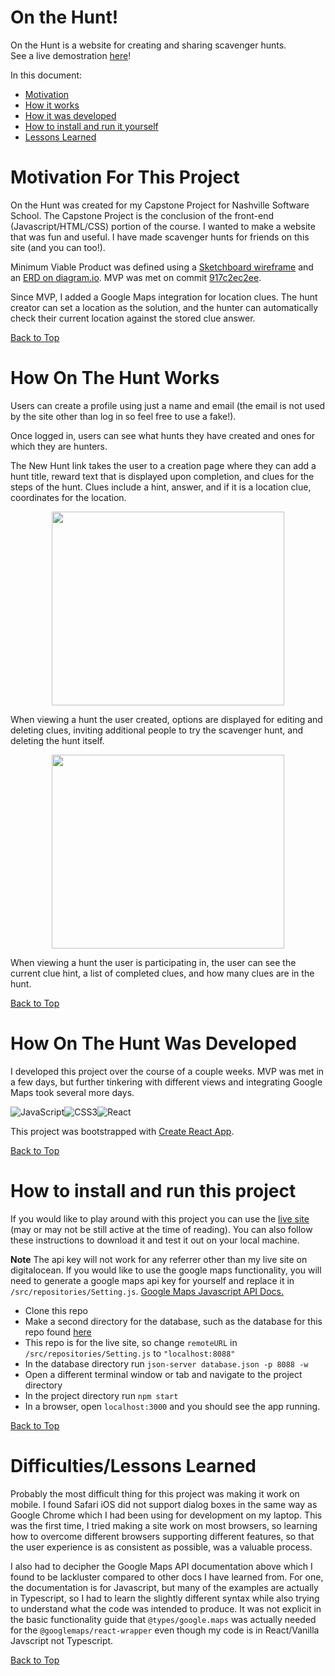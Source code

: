 # On the Hunt!

On the Hunt is a website for creating and sharing scavenger hunts.  
See a live demostration [here](https://www.linkedin.com/posts/davidclark1043_github-onthehunt-activity-6911792680662368256-K0wB?utm_source=linkedin_share&utm_medium=member_desktop_web)!

In this document:
- [Motivation](#motivation-for-this-project)
- [How it works](#how-on-the-hunt-works)
- [How it was developed](#how-on-the-hunt-was-developed)
- [How to install and run it yourself](#how-to-install-and-run-this-project)
- [Lessons Learned](#difficultieslessons-learned)

# Motivation For This Project

On the Hunt was created for my Capstone Project for Nashville Software School. The Capstone Project is the conclusion of the front-end (Javascript/HTML/CSS) portion of the course. I wanted to make a website that was fun and useful. I have made scavenger hunts for friends on this site (and you can too!).

Minimum Viable Product was defined using a [Sketchboard wireframe](https://sketchboard.me/fC7BlEZ9PPK#/) and an [ERD on diagram.io](https://dbdiagram.io/d/6222383754f9ad109a5f43f5). MVP was met on commit [917c2ec2ee](https://github.com/david-clark-1043/on-the-hunt/tree/917c2ec2ee3ece602fa67389599bb534cba5112c).

Since MVP, I added a Google Maps integration for location clues. The hunt creator can set a location as the solution, and the hunter can automatically check their current location against the stored clue answer.

[Back to Top](#on-the-hunt)

# How On The Hunt Works

Users can create a profile using just a name and email (the email is not used by the site other than log in so feel free to use a fake!). 

Once logged in, users can see what hunts they have created and ones for which they are hunters. 

The New Hunt link takes the user to a creation page where they can add a hunt title, reward text that is displayed upon completion, and clues for the steps of the hunt. Clues include a hint, answer, and if it is a location clue, coordinates for the location.

<p align="center">
  <img src="/CreateHunt.gif" width="372" height="310" />
 </p>

When viewing a hunt the user created, options are displayed for editing and deleting clues, inviting additional people to try the scavenger hunt, and deleting the hunt itself.

<p align="center">
  <img src="/HuntOwner.gif" width="372" height="310" />
</p>

When viewing a hunt the user is participating in, the user can see the current clue hint, a list of completed clues, and how many clues are in the hunt.

[Back to Top](#on-the-hunt)

# How On The Hunt Was Developed

I developed this project over the course of a couple weeks. MVP was met in a few days, but further tinkering with different views and integrating Google Maps took several more days. 

![JavaScript](https://img.shields.io/badge/javascript-%23323330.svg?style=for-the-badge&logo=javascript&logoColor=%23F7DF1E)![CSS3](https://img.shields.io/badge/css3-%231572B6.svg?style=for-the-badge&logo=css3&logoColor=white)![React](https://img.shields.io/badge/react-%2320232a.svg?style=for-the-badge&logo=react&logoColor=%2361DAFB)

This project was bootstrapped with [Create React App](https://github.com/facebook/create-react-app).

[Back to Top](#on-the-hunt)

# How to install and run this project

If you would like to play around with this project you can use the [live site](https://on-the-hunt-yev5h.ondigitalocean.app) (may or may not be still active at the time of reading). You can also follow these instructions to download it and test it out on your local machine.

**Note** The api key will not work for any referrer other than my live site on digitalocean. If you would like to use the google maps functionality, you will need to generate a google maps api key for yourself and replace it in `/src/repositories/Setting.js`. [Google Maps Javascript API Docs.](https://developers.google.com/maps/documentation/javascript/overview)

- Clone this repo
- Make a second directory for the database, such as the database for this repo found [here](https://github.com/david-clark-1043/on-the-hunt-api)
- This repo is for the live site, so change `remoteURL` in `/src/repositories/Setting.js` to `"localhost:8088"`
- In the database directory run `json-server database.json -p 8088 -w`
- Open a different terminal window or tab and navigate to the project directory
- In the project directory run `npm start`
- In a browser, open `localhost:3000` and you should see the app running.



[Back to Top](#on-the-hunt)

# Difficulties/Lessons Learned  

Probably the most difficult thing for this project was making it work on mobile. I found Safari iOS did not support dialog boxes in the same way as Google Chrome which I had been using for development on my laptop. This was the first time, I tried making a site work on most browsers, so learning how to overcome different browsers supporting different features, so that the user experience is as consistent as possible, was a valuable process.

I also had to decipher the Google Maps API documentation above which I found to be lackluster compared to other docs I have learned from. For one, the documentation is for Javascript, but many of the examples are actually in Typescript, so I had to learn the slightly different syntax while also trying to understand what the code was intended to produce. It was not explicit in the basic functionality guide that `@types/google.maps` was actually needed for the `@googlemaps/react-wrapper` even though my code is in React/Vanilla Javscript not Typescript.

[Back to Top](#on-the-hunt)
